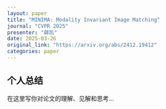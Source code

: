 ```yaml
---
layout: paper
title: "MINIMA: Modality Invariant Image Matching"
journal: "CVPR 2025"
presenter: "薛凯"
date: 2025-03-26
original_link: "https://arxiv.org/abs/2412.19412"
categories: paper
---
```



## 个人总结

在这里写你对论文的理解、见解和思考...
